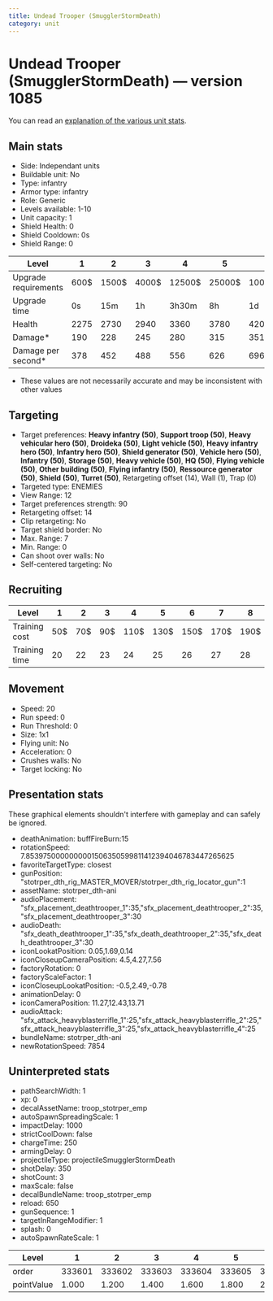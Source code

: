 ```yaml
---
title: Undead Trooper (SmugglerStormDeath)
category: unit
---
```


# Undead Trooper (SmugglerStormDeath) — version 1085

You can read an [explanation  of the various unit stats](unitexplained.md).

## Main stats

  * Side: Independant units
  * Buildable unit: No
  * Type: infantry
  * Armor type: infantry
  * Role: Generic
  * Levels available: 1-10
  * Unit capacity: 1
  * Shield Health: 0
  * Shield Cooldown: 0s
  * Shield Range: 0

|Level               |1   |2    |3    |4     |5     |6      |7      |8      |9       |10      |
|--------------------|----|-----|-----|------|------|-------|-------|-------|--------|--------|
|Upgrade requirements|600$|1500$|4000$|12500$|25000$|100000$|160000$|320000$|1000000$|1750000$|
|Upgrade time        |0s  |15m  |1h   |3h30m |8h    |1d     |2d     |3d12h  |5d      |1w1d    |
|Health              |2275|2730 |2940 |3360  |3780  |4200   |4620   |5040   |5460    |6300    |
|Damage*             |190 |228  |245  |280   |315   |351    |386    |421    |456     |526     |
|Damage per second*  |378 |452  |488  |556   |626   |696    |765    |835    |905     |1044    |

* These values are not necessarily accurate and may be inconsistent with other values

## Targeting

  * Target preferences: **Heavy infantry (50)**, **Support troop (50)**, **Heavy vehicular hero (50)**, **Droideka (50)**, **Light vehicle (50)**, **Heavy infantry hero (50)**, **Infantry hero (50)**, **Shield generator (50)**, **Vehicle hero (50)**, **Infantry (50)**, **Storage (50)**, **Heavy vehicle (50)**, **HQ (50)**, **Flying vehicle (50)**, **Other building (50)**, **Flying infantry (50)**, **Ressource generator (50)**, **Shield (50)**, **Turret (50)**, Retargeting offset (14), Wall (1), Trap (0)
  * Targeted type: ENEMIES
  * View Range: 12
  * Target preferences strength: 90
  * Retargeting offset: 14
  * Clip retargeting: No
  * Target shield border: No
  * Max. Range: 7
  * Min. Range: 0
  * Can shoot over walls: No
  * Self-centered targeting: No

## Recruiting

|Level        |1  |2  |3  |4   |5   |6   |7   |8   |9   |10  |
|-------------|---|---|---|----|----|----|----|----|----|----|
|Training cost|50$|70$|90$|110$|130$|150$|170$|190$|210$|230$|
|Training time|20 |22 |23 |24  |25  |26  |27  |28  |29  |30  |

## Movement

  * Speed: 20
  * Run speed: 0
  * Run Threshold: 0
  * Size: 1x1
  * Flying unit: No
  * Acceleration: 0
  * Crushes walls: No
  * Target locking: No

## Presentation stats

These graphical elements shouldn't interfere with gameplay and can safely be ignored.

  * deathAnimation: buffFireBurn:15
  * rotationSpeed: 7.8539750000000001506350599811412394046783447265625
  * favoriteTargetType: closest
  * gunPosition: "stotrper_dth_rig_MASTER_MOVER/stotrper_dth_rig_locator_gun":1
  * assetName: stotrper_dth-ani
  * audioPlacement: "sfx_placement_deathtrooper_1":35,"sfx_placement_deathtrooper_2":35,"sfx_placement_deathtrooper_3":30
  * audioDeath: "sfx_death_deathtrooper_1":35,"sfx_death_deathtrooper_2":35,"sfx_death_deathtrooper_3":30
  * iconLookatPosition: 0.05,1.69,0.14
  * iconCloseupCameraPosition: 4.5,4.27,7.56
  * factoryRotation: 0
  * factoryScaleFactor: 1
  * iconCloseupLookatPosition: -0.5,2.49,-0.78
  * animationDelay: 0
  * iconCameraPosition: 11.27,12.43,13.71
  * audioAttack: "sfx_attack_heavyblasterrifle_1":25,"sfx_attack_heavyblasterrifle_2":25,"sfx_attack_heavyblasterrifle_3":25,"sfx_attack_heavyblasterrifle_4":25
  * bundleName: stotrper_dth-ani
  * newRotationSpeed: 7854

## Uninterpreted stats

  * pathSearchWidth: 1
  * xp: 0
  * decalAssetName: troop_stotrper_emp
  * autoSpawnSpreadingScale: 1
  * impactDelay: 1000
  * strictCoolDown: false
  * chargeTime: 250
  * armingDelay: 0
  * projectileType: projectileSmugglerStormDeath
  * shotDelay: 350
  * shotCount: 3
  * maxScale: false
  * decalBundleName: troop_stotrper_emp
  * reload: 650
  * gunSequence: 1
  * targetInRangeModifier: 1
  * splash: 0
  * autoSpawnRateScale: 1

|Level     |1     |2     |3     |4     |5     |6     |7     |8     |9     |10    |
|----------|------|------|------|------|------|------|------|------|------|------|
|order     |333601|333602|333603|333604|333605|333606|333607|333608|333609|333610|
|pointValue|1.000 |1.200 |1.400 |1.600 |1.800 |2.000 |2.200 |2.400 |2.600 |3.000 |

